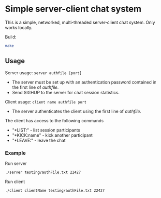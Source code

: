 # Simple server-client chat system
This is a simple, networked, multi-threaded server-client chat system. Only works locally.

Build:
```bash
make
```

## Usage
Server usage: `server authfile [port]`
- The server must be set up with an authentication password contained in the first line of <i>authfile</i>.
- Send SIGHUP to the server for chat session statistics.

Client usage: `client name authfile port`
- The server authenticates the client using the first line of <i>authfile</i>.

The client has access to the following commands
- "*LIST:" - list session participants
- "*KICK:name" - kick another participant
- "*LEAVE:" - leave the chat

### Example
Run server
```bash
./server testing/authFile.txt 22427
```

Run client
```bash
./client clientName testing/authFile.txt 22427
```
